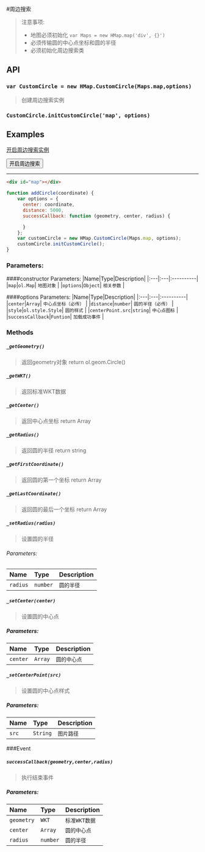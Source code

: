 #周边搜索

> 注意事项:
> * 地图必须初始化 `var Maps = new HMap.map('div', {}')`
> * 必须传输圆的中心点坐标和圆的半径
> * 必须初始化周边搜索类

## API

### `var CustomCircle = new HMap.CustomCircle(Maps.map,options)`
> 创建周边搜索实例

### `CustomCircle.initCustomCircle('map', options)`

## Examples
[开启周边搜索实例](../../example/CustomCircle.html)

<html lang="en">
<head>
  <meta charset="UTF-8">
  <title>周边搜索（自定义圆）</title>
  <link rel="stylesheet" href="./lib/map/HMap.css" type="text/css">
  <script src="./lib/map/HMap.js"></script>
</head>
<body>
<button onclick="customCircle()">开启周边搜索</button>
<div id="map"></div>
<script type="text/javascript">
  var cor = [
    {
      "level": 0,
      "resolution": 0.010986328383069278,
      "scale": 4617150
    },
    {
      "level": 1,
      "resolution": 0.005493164191534639,
      "scale": 2308575
    },
    {
      "level": 2,
      "resolution": 0.0027465809060368165,
      "scale": 1154287
    },
    {
      "level": 3,
      "resolution": 0.0013732916427489112,
      "scale": 577144
    },
    {
      "level": 4,
      "resolution": 6.866458213744556E-4,
      "scale": 288572
    },
    {
      "level": 5,
      "resolution": 3.433229106872278E-4,
      "scale": 144286
    },
    {
      "level": 6,
      "resolution": 1.716614553436139E-4,
      "scale": 72143
    },
    {
      "level": 7,
      "resolution": 8.582953794130404E-5,
      "scale": 36071
    },
    {
      "level": 8,
      "resolution": 4.291595870115493E-5,
      "scale": 18036
    },
    {
      "level": 9,
      "resolution": 2.1457979350577466E-5,
      "scale": 9018
    },
    {
      "level": 10,
      "resolution": 1.0728989675288733E-5,
      "scale": 4509
    },
    {
      "level": 11,
      "resolution": 5.363305107141452E-6,
      "scale": 2254
    },
    {
      "level": 12,
      "resolution": 2.681652553570726E-6,
      "scale": 1127
    }
  ];
  var resolutions = [];
  for (var i = 0; i < cor.length; i++) {
    resolutions.push(cor[i].resolution);
  }
  var Maps = new HMap.Map();
  Maps.initMap('map', {
    interactions: {
      altShiftDragRotate: true,
      doubleClickZoom: true,
      keyboard: true,
      mouseWheelZoom: true,
      shiftDragZoom: true,
      dragPan: true,
      pinchRotate: true,
      pinchZoom: true,
      zoomDelta: 1, // 缩放增量（默认一级）
      zoomDuration: 500 // 缩放持续时间
    },
    controls: {
      attribution: true,
      attributionOptions: {
        className: 'ol-attribution', // Default
        target: 'attributionTarget',
      },
      rotate: true,
      rotateOptions: {
        className: 'ol-rotate', // Default
        target: 'rotateTarget',
      },
      zoom: true,
      zoomOptions: {
        className: 'ol-zoom', // Default
        target: 'zoomTarget',
      },
      overViewMapVisible: false,
      scaleLineVisible: true
    },
    view: {
      center: [115.92466595234826, 27.428038204473552],
      resolutions: resolutions,
      fullExtent: [109.72859368643232, 24.010266905347684, 121.13105988819079, 30.76693489432357],
      tileSize: 256,
      origin: [-400, 399.9999999999998],
      enableRotation: true, // 是否允许旋转
      projection: 'EPSG:4326',
      rotation: 0,
      zoom: 1, // resolution
      zoomFactor: 2 // 用于约束分变率的缩放因子（高分辨率设备需要注意）
    },
    logo: {},
    baseLayers: [  // 不传时默认加载OSM地图。
      {
        layerName: 'vector',
        isDefault: true,
        layerType: 'TileXYZ',
        opaque: false, //图层是否不透明
        layerUrl: 'http://171.34.40.68:6080/arcgis/rest/services/JXMAP_2016_2/MapServer',
      }
    ]
  });

  function customCircle() {
    Maps.map.once("click", function (evt) {
      addCircle(evt.coordinate);
    })
  }
  function addCircle(coordinate) {
    var options = {
      center: coordinate,
      distance: 5000,
      successCallback: function (geometry, center, radius) {

      },
      centerPoint:{
        src:"./images/marker.png"
      }
    }
    var customCircle = new HMap.CustomCircle(Maps.map, options);
    customCircle.initCustomCircle()
  }
</script>
</body>
</html>

---
```html
<div id="map"></div>
```

```javascript
function addCircle(coordinate) {
    var options = {
      center: coordinate,
      distance: 5000,
      successCallback: function (geometry, center, radius) {

      }
    };
    var customCircle = new HMap.CustomCircle(Maps.map, options);
    customCircle.initCustomCircle();
}
```

### Parameters:

####constructor Parameters:
|Name|Type|Description|
|:---|:---|:----------|
|`map`|`ol.Map`| `地图对象` |
|`options`|`Object`| `相关参数` |

####options Parameters:
|Name|Type|Description|
|:---|:---|:----------|
|`center`|`Array`| `中心点坐标（必传）` |
|`distance`|`number`| `圆的半径（必传）` |
|`style`|`ol.style.Style`| `圆的样式` |
|`centerPoint.src`|`string`| `中心点图标` |
|`successCallback`|`Funtion`| `加载成功事件` |

### Methods
##### `_getGeometry()`
> 返回geometry对象 return ol.geom.Circle() 
##### `_getWKT()`
> 返回标准WKT数据
##### `_getCenter()`
> 返回中心点坐标  return Array
##### `_getRadius()`
> 返回圆的半径 return string
##### `_getFirstCoordinate()`
> 返回圆的第一个坐标 return Array
##### `_getLastCoordinate()`
> 返回圆的最后一个坐标 return Array
##### `_setRadius(radius)`
> 设置圆的半径

###### Parameters:
|Name|Type|Description|
|:---|:---|:----------|
|`radius`|`number`| `圆的半径` |

##### `_setCenter(center)`
> 设置圆的中心点
##### Parameters:
|Name|Type|Description|
|:---|:---|:----------|
|`center`|`Array`| `圆的中心点` |

##### `_setCenterPoint(src)`
> 设置圆的中心点样式
##### Parameters:
|Name|Type|Description|
|:---|:---|:----------|
|`src`|`String`| `图片路径` |

###Event
##### `successCallback(geometry,center,radius)`
> 执行结束事件
##### Parameters:
|Name|Type|Description|
|:---|:---|:----------|
|`geometry`|`WKT`| `标准WKT数据` |
|`center`|`Array`| `圆的中心点` |
|`radius`|`number`| `圆的半径` |